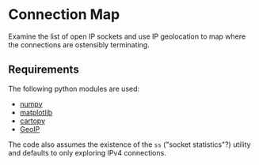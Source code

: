 # Connection Map

Examine the list of open IP sockets and use IP geolocation to map where the connections are ostensibly terminating.

## Requirements

The following python modules are used:

* [numpy](http://www.numpy.org)
* [matplotlib](https://matplotlib.org)
* [cartopy](http://scitools.org.uk/cartopy/)
* [GeoIP](https://pypi.python.org/pypi/GeoIP)

The code also assumes the existence of the `ss` ("socket statistics"?) utility and defaults to only exploring IPv4 connections.

